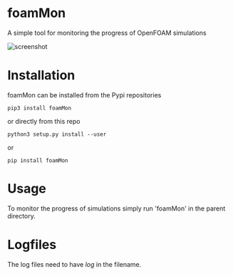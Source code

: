 # foamMon

A simple tool for monitoring the progress of OpenFOAM simulations

![screenshot](https://github.com/greole/foamMon/blob/master/.assets/screen.png)

# Installation

foamMon can be installed from the Pypi repositories

    pip3 install foamMon

or directly from this repo

    python3 setup.py install --user

or 


    pip install foamMon


# Usage

To monitor the progress of simulations simply run 'foamMon' in the parent directory.

# Logfiles

The log files need to have *log* in the filename.

